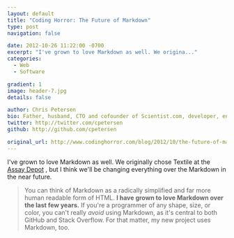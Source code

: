 ```yaml
---
layout: default
title: "Coding Horror: The Future of Markdown"
type: post
navigation: false

date: 2012-10-26 11:22:00 -0700
excerpt: "I've grown to love Markdown as well. We origina..."
categories:
  - Web
  - Software

gradient: 1
image: header-7.jpg
details: false

author: Chris Petersen
bio: Father, husband, CTO and cofounder of Scientist.com, developer, entrepreneur and technologist.
twitter: http://twitter.com/cpetersen
github: http://github.com/cpetersen

original_url: http://www.codinghorror.com/blog/2012/10/the-future-of-markdown.html
---
```



I've grown to love Markdown as well. We originally chose Textile at the  [Assay Depot](http://www.assaydepot.com) , but I think we'll be changing everything over the Markdown in the near future.

 > You can think of Markdown as a radically simplified and far more human readable form of HTML. __I have grown to love Markdown over the last few years.__ If you're a programmer of any shape, size, or color, you can't really *avoid* using Markdown, as it's central to both GitHub and Stack Overflow. For that matter, my new project uses Markdown, too.


